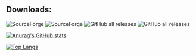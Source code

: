 

## Downloads:
![SourceForge](https://img.shields.io/sourceforge/dt/magiskgapps?label=MagiskGApps&style=for-the-badge ) ![SourceForge](https://img.shields.io/sourceforge/dt/pixel-spoof?label=Pixel-fy&style=for-the-badge) ![GitHub all releases](https://img.shields.io/github/downloads/wacko1805/fossapps/total?label=Fossapps&style=for-the-badge)   ![GitHub all releases](https://img.shields.io/github/downloads/wacko1805/pixel-Wallpaper-app/total?label=Pixel-Wallpaper-App&style=for-the-badge)

  

[![Anurag's GitHub stats](https://github-readme-stats.vercel.app/api?username=wacko1805)](https://github.com/anuraghazra/github-readme-stats)

[![Top Langs](https://github-readme-stats.vercel.app/api/top-langs/?username=wacko1805&layout=compact)](https://github.com/anuraghazra/github-readme-stats)
